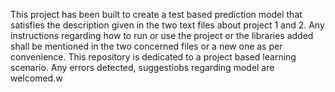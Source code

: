 This project has been built to create a test based prediction model that satisfies the description given in the two text files about project 1 and 2.
Any instructions regarding how to run or use the project or the libraries added shall be mentioned in the two concerned files or a new one as per convenience.
This repository is dedicated to a project based learning scenario.
Any errors detected, suggestiobs regarding model are welcomed.w
